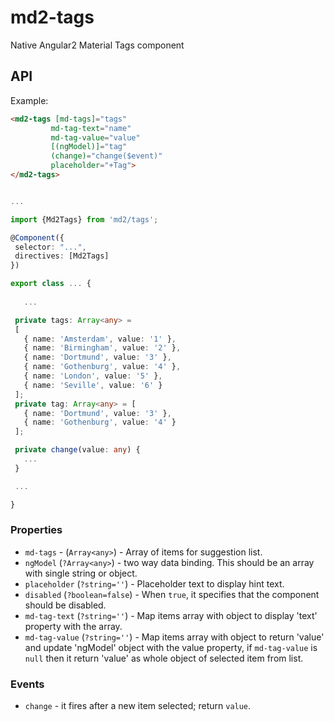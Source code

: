 # md2-tags

Native Angular2 Material Tags component

## API

Example:
 
 ```html
<md2-tags [md-tags]="tags"
          md-tag-text="name"
          md-tag-value="value"
          [(ngModel)]="tag"
          (change)="change($event)"
          placeholder="+Tag">
</md2-tags>
 ```
 ```ts

...

import {Md2Tags} from 'md2/tags';

@Component({
  selector: "...",
  directives: [Md2Tags]
})

export class ... {
    
    ...

  private tags: Array<any> =
  [
    { name: 'Amsterdam', value: '1' },
    { name: 'Birmingham', value: '2' },
    { name: 'Dortmund', value: '3' },
    { name: 'Gothenburg', value: '4' },
    { name: 'London', value: '5' },
    { name: 'Seville', value: '6' }
  ];
  private tag: Array<any> = [
    { name: 'Dortmund', value: '3' },
    { name: 'Gothenburg', value: '4' }
  ];

  private change(value: any) {
    ...
  }

  ...

}
 ```

### Properties

  - `md-tags` - (`Array<any>`) - Array of items for suggestion list.
  - `ngModel` (`?Array<any>`) - two way data binding. This should be an array with single string or object.
  - `placeholder` (`?string=''`) - Placeholder text to display hint text.
  - `disabled` (`?boolean=false`) - When `true`, it specifies that the component should be disabled.
  - `md-tag-text` (`?string=''`) - Map items array with object to display 'text' property with the array.
  - `md-tag-value` (`?string=''`) - Map items array with object to return 'value' and update 'ngModel' object with the value property, if `md-tag-value` is `null` then it return 'value' as whole object of selected item from list.

### Events

  - `change` - it fires after a new item selected; return `value`.